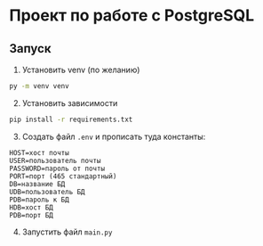 # Проект по работе с PostgreSQL

## Запуск

1. Установить venv (по желанию)
```bash
py -m venv venv
```

2. Установить зависимости
```bash
pip install -r requirements.txt
```

3. Создать файл `.env` и прописать туда константы:
```env
HOST=хост почты
USER=пользователь почты
PASSWORD=пароль от почты
PORT=порт (465 стандартный)
DB=название БД
UDB=пользователь БД
PDB=пароль к БД
HDB=хост БД
PDB=порт БД
```

4. Запустить файл `main.py`